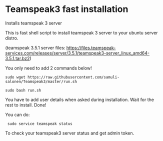# Teamspeak3 fast installation
Installs teamspeak 3 server

This is fast shell script to install teamspeak 3 server to your ubuntu server distro.

(teamspeak 3.5.1 server files: https://files.teamspeak-services.com/releases/server/3.5.1/teamspeak3-server_linux_amd64-3.5.1.tar.bz2)

You only need to add 2 commands below!

    sudo wget https://raw.githubusercontent.com/samuli-salonen/Teamspeak3/master/run.sh
    
    sudo bash run.sh
 
You have to add user details when asked during installation.
Wait for the rest to install.
Done!

You can do:
     
     sudo service teamspeak status

To check your teamspeak3 server status and get admin token.



